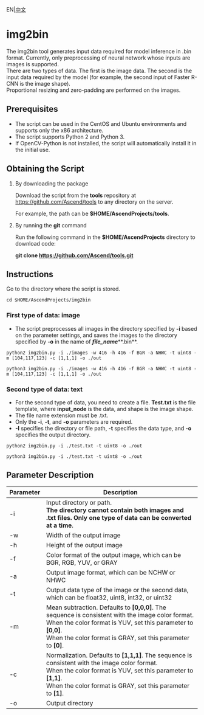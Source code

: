 EN|[中文](Readme_cn.md)

# img2bin

The img2bin tool generates input data required for model inference in .bin format. Currently, only preprocessing of neural network whose inputs are images is supported.   
There are two types of data. The first is the image data. The second is the input data required by the model (for example, the second input of Faster R-CNN is the image shape).   
Proportional resizing and zero-padding are performed on the images.

## Prerequisites

- The script can be used in the CentOS and Ubuntu environments and supports only the x86 architecture.
- The script supports Python 2 and Python 3.
- If OpenCV-Python is not installed, the script will automatically install it in the initial use.

## Obtaining the Script

1. By downloading the package
   
   Download the script from the **tools** repository at https://github.com/Ascend/tools to any directory on the server.
   
   For example, the path can be **$HOME/AscendProjects/tools**.

2. By running the **git** command
   
   Run the following command in the **$HOME/AscendProjects** directory to download code:
   
   **git clone  https://github.com/Ascend/tools.git**

## Instructions

Go to the directory where the script is stored.

```
cd $HOME/AscendProjects/img2bin
```

### First type of data: image

- The script preprocesses all images in the directory specified by **-i** based on the parameter settings, and saves the images to the directory specified by **-o** in the name of ***file_name*****.bin**.

```
python2 img2bin.py -i ./images -w 416 -h 416 -f BGR -a NHWC -t uint8 -m [104,117,123] -c [1,1,1] -o ./out
```

```
python3 img2bin.py -i ./images -w 416 -h 416 -f BGR -a NHWC -t uint8 -m [104,117,123] -c [1,1,1] -o ./out
```

### Second type of data: text

- For the second type of data, you need to create a file. **Test.txt** is the file template, where **input_node** is the data, and shape is the image shape.
- The file name extension must be .txt.
- Only the **-i**, **-t**, and **-o** parameters are required.
- **-I** specifies the directory or file path, **-t** specifies the data type, and **-o** specifies the output directory.

```
python2 img2bin.py -i ./test.txt -t uint8 -o ./out
```

```
python3 img2bin.py -i ./test.txt -t uint8 -o ./out
```

## Parameter Description

| Parameter| Description
|----------|----------
| -i| Input directory or path. <br>**The directory cannot contain both images and .txt files. Only one type of data can be converted at a time**.
| -w| Width of the output image
| -h| Height of the output image
| -f| Color format of the output image, which can be BGR, RGB, YUV, or GRAY
| -a| Output image format, which can be NCHW or NHWC
| -t| Output data type of the image or the second data, which can be float32, uint8, int32, or uint32
| -m| Mean subtraction. Defaults to **[0,0,0]**. The sequence is consistent with the image color format. <br>When the color format is YUV, set this parameter to **[0,0]**. <br>When the color format is GRAY, set this parameter to **[0]**.
| -c| Normalization. Defaults to **[1,1,1]**. The sequence is consistent with the image color format. <br>When the color format is YUV, set this parameter to **[1,1]**. <br>When the color format is GRAY, set this parameter to **[1]**.
| -o| Output directory

